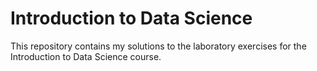 # Introduction to Data Science

This repository contains my solutions to the laboratory exercises for the Introduction to Data Science course.
